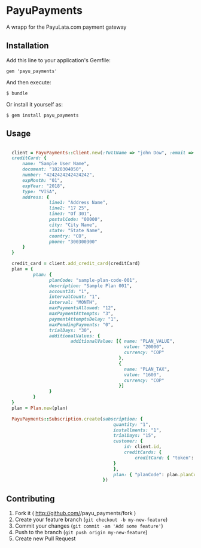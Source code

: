 # PayuPayments

A wrapp for the PayuLata.com payment gateway

## Installation

Add this line to your application's Gemfile:

    gem 'payu_payments'

And then execute:

    $ bundle

Or install it yourself as:

    $ gem install payu_payments

## Usage

```ruby

  client = PayuPayments::Client.new(:fullName => "john Dow", :email => "johndoe@gmail.com")
  creditCard: {
      name: "Sample User Name",
      document: "1020304050",
      number: "4242424242424242",
      expMonth: "01",
      expYear: "2018",
      type: "VISA",
      address: {
                line1: "Address Name",
                line2: "17 25",
                line3: "Of 301",
                postalCode: "00000",
                city: "City Name",
                state: "State Name",
                country: "CO",
                phone: "300300300"
      }
  }

  credit_card = client.add_credit_card(creditCard)
  plan = {
          plan: {
                planCode: "sample-plan-code-001",
                description: "Sample Plan 001",
                accountId: "1",
                intervalCount: "1",
                interval: "MONTH",
                maxPaymentsAllowed: "12",
                maxPaymentAttempts: "3",
                paymentAttemptsDelay: "1",
                maxPendingPayments: "0",
                trialDays: "30",
                additionalValues: {
                        additionalValue: [{ name: "PLAN_VALUE",
                                            value: "20000",
                                            currency: "COP"
                                          },
                                          {
                                            name: "PLAN_TAX",
                                            value: "1600",
                                            currency: "COP"
                                          }]
                }
          }
  }
  plan = Plan.new(plan)

  PayuPayments::Subscription.create(subscription: {
                                        quantity: "1",
                                        installments: "1",
                                        trialDays: "15",
                                        customer: {
                                            id: client.id,
                                            creditCards: {
                                                creditCard: { "token": credit_card.token }
                                        }
                                        },
                                        plan: { "planCode": plan.planCode }
                                    })

```


## Contributing

1. Fork it ( http://github.com/<my-github-username>/payu_payments/fork )
2. Create your feature branch (`git checkout -b my-new-feature`)
3. Commit your changes (`git commit -am 'Add some feature'`)
4. Push to the branch (`git push origin my-new-feature`)
5. Create new Pull Request
